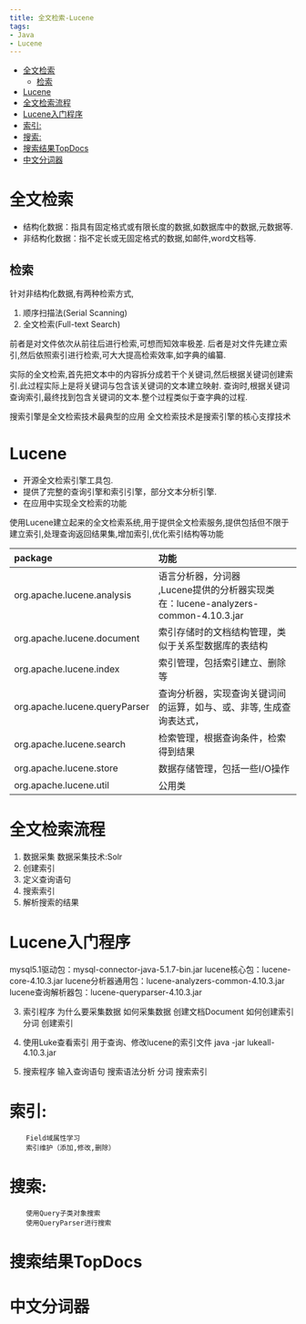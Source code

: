 ```yaml
---
title: 全文检索-Lucene
tags:
- Java
- Lucene
---
```

<!-- TOC -->

- [全文检索](#全文检索)
	- [检索](#检索)
- [Lucene](#lucene)
- [全文检索流程](#全文检索流程)
- [Lucene入门程序](#lucene入门程序)
- [索引:](#索引)
- [搜索:](#搜索)
- [搜索结果TopDocs](#搜索结果topdocs)
- [中文分词器](#中文分词器)

<!-- /TOC -->
# 全文检索

* 结构化数据：指具有固定格式或有限长度的数据,如数据库中的数据,元数据等.
* 非结构化数据：指不定长或无固定格式的数据,如邮件,word文档等.

## 检索

针对非结构化数据,有两种检索方式,
1. 顺序扫描法(Serial Scanning)
2. 全文检索(Full-text Search)

前者是对文件依次从前往后进行检索,可想而知效率极差.
后者是对文件先建立索引,然后依照索引进行检索,可大大提高检索效率,如字典的编纂.

实际的全文检索,首先把文本中的内容拆分成若干个关键词,然后根据关键词创建索引.此过程实际上是将关键词与包含该关键词的文本建立映射.
查询时,根据关键词查询索引,最终找到包含关键词的文本.整个过程类似于查字典的过程.

搜索引擎是全文检索技术最典型的应用
全文检索技术是搜索引擎的核心支撑技术

# Lucene

* 开源全文检索引擎工具包.
* 提供了完整的查询引擎和索引引擎，部分文本分析引擎.
* 在应用中实现全文检索的功能

使用Lucene建立起来的全文检索系统,用于提供全文检索服务,提供包括但不限于建立索引,处理查询返回结果集,增加索引,优化索引结构等功能

|package|功能|
|:---|:---|
|org.apache.lucene.analysis|语言分析器，分词器<br/>,Lucene提供的分析器实现类在：lucene-analyzers-common-4.10.3.jar|
|org.apache.lucene.document|索引存储时的文档结构管理，类似于关系型数据库的表结构|
|org.apache.lucene.index|索引管理，包括索引建立、删除等|
|org.apache.lucene.queryParser|查询分析器，实现查询关键词间的运算，如与、或、非等, 生成查询表达式，|
|org.apache.lucene.search|检索管理，根据查询条件，检索得到结果|
|org.apache.lucene.store|数据存储管理，包括一些I/O操作|
|org.apache.lucene.util|公用类|

# 全文检索流程

1. 数据采集
	数据采集技术:Solr
2. 创建索引
3. 定义查询语句
4. 搜索索引
5. 解析搜索的结果


# Lucene入门程序


mysql5.1驱动包：mysql-connector-java-5.1.7-bin.jar
lucene核心包：lucene-core-4.10.3.jar
lucene分析器通用包：lucene-analyzers-common-4.10.3.jar
lucene查询解析器包：lucene-queryparser-4.10.3.jar



3)	索引程序
		为什么要采集数据
		如何采集数据
		创建文档Document
		如何创建索引
		分词
		创建索引
4)	使用Luke查看索引
用于查询、修改lucene的索引文件
java  -jar lukeall-4.10.3.jar

5)	搜索程序
		输入查询语句
		搜索语法分析
		分词
		搜索索引

# 索引:
		Field域属性学习
		索引维护（添加,修改,删除）
# 搜索:
		使用Query子类对象搜索
		使用QueryParser进行搜索
# 搜索结果TopDocs
# 中文分词器
